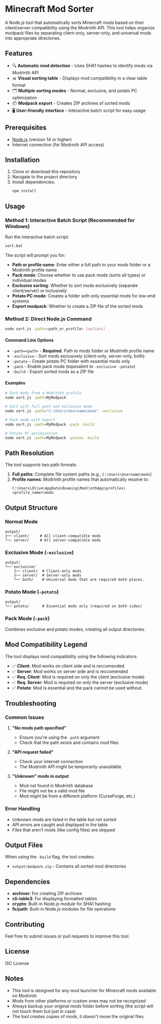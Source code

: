 # Minecraft Mod Sorter

A Node.js tool that automatically sorts Minecraft mods based on their client/server compatibility using the Modrinth API. This tool helps organize modpack files by separating client-only, server-only, and universal mods into appropriate directories.

## Features

- 🔍 **Automatic mod detection** - Uses SHA1 hashes to identify mods via Modrinth API
- 📊 **Visual sorting table** - Displays mod compatibility in a clear table format
- 🗂️ **Multiple sorting modes** - Normal, exclusive, and potato PC optimization
- 📦 **Modpack export** - Creates ZIP archives of sorted mods
- 🖥️ **User-friendly interface** - Interactive batch script for easy usage

## Prerequisites

- [Node.js](https://nodejs.org/) (version 14 or higher)
- Internet connection (for Modrinth API access)

## Installation

1. Clone or download this repository
2. Navigate to the project directory
3. Install dependencies:
   ```bash
   npm install
   ```

## Usage

### Method 1: Interactive Batch Script (Recommended for Windows)

Run the interactive batch script:
```bash
sort.bat
```

The script will prompt you for:
- **Path or profile name**: Enter either a full path to your mods folder or a Modrinth profile name
- **Pack mode**: Choose whether to use pack mode (sorts all types) or individual modes
- **Exclusive sorting**: Whether to sort mods exclusively (separate client/server) or inclusively
- **Potato PC mode**: Creates a folder with only essential mods for low-end systems
- **Export modpack**: Whether to create a ZIP file of the sorted mods

### Method 2: Direct Node.js Command

```bash
node sort.js -path=<path_or_profile> [options]
```

#### Command Line Options

- `-path=<path>` - **Required**. Path to mods folder or Modrinth profile name
- `-exclusive` - Sort mods exclusively (client-only, server-only, both)
- `-potato` - Create potato PC folder with essential mods only
- `-pack` - Enable pack mode (equivalent to `-exclusive -potato`)
- `-build` - Export sorted mods as a ZIP file

#### Examples

```bash
# Sort mods from a Modrinth profile
node sort.js -path=MyModpack

# Sort with full path and exclusive mode
node sort.js -path="C:\Users\Username\mods" -exclusive

# Pack mode with export
node sort.js -path=MyModpack -pack -build

# Potato PC optimization
node sort.js -path=MyModpack -potato -build
```

## Path Resolution

The tool supports two path formats:

1. **Full paths**: Complete file system paths (e.g., `C:\Users\Username\mods`)
2. **Profile names**: Modrinth profile names that automatically resolve to:
   ```
   C:\Users\Olive\AppData\Roaming\ModrinthApp\profiles\<profile_name>\mods
   ```

## Output Structure

### Normal Mode
```
output/
├── client/     # All client-compatible mods
└── server/     # All server-compatible mods
```

### Exclusive Mode (`-exclusive`)
```
output/
└── exclusive/
    ├── client/  # Client-only mods
    ├── server/  # Server-only mods
    └── both/    # Universal mods that are required both places.
```

### Potato Mode (`-potato`)
```
output/
└── potato/      # Essential mods only (required on both sides)
```

### Pack Mode (`-pack`)
Combines exclusive and potato modes, creating all output directories.

## Mod Compatibility Legend

The tool displays mod compatibility using the following indicators:

- ✅ **Client**: Mod works on client side and is reccomended
- ✅ **Server**: Mod works on server side and is reccomended
- ✅ **Req. Client**: Mod is required on only the client (exclusive mode)
- ✅ **Req. Server**: Mod is required on only the server (exclusive mode)
- ✅ **Potato**: Mod is essential and the pack cannot be used without.

## Troubleshooting

### Common Issues

1. **"No mods path specified"**
   - Ensure you're using the `-path` argument
   - Check that the path exists and contains mod files

2. **"API request failed"**
   - Check your internet connection
   - The Modrinth API might be temporarily unavailable

3. **"Unknown" mods in output**
   - Mod not found in Modrinth database
   - File might not be a valid mod file
   - Mod might be from a different platform (CurseForge, etc.)

### Error Handling

- Unknown mods are listed in the table but not sorted
- API errors are caught and displayed in the table
- Files that aren't mods (like config files) are skipped

## Output Files

When using the `-build` flag, the tool creates:
- `output/modpack.zip` - Contains all sorted mod directories

## Dependencies

- **archiver**: For creating ZIP archives
- **cli-table3**: For displaying formatted tables
- **crypto**: Built-in Node.js module for SHA1 hashing
- **fs/path**: Built-in Node.js modules for file operations

## Contributing

Feel free to submit issues or pull requests to improve this tool.

## License

ISC License

## Notes

- This tool is designed for any mod launcher for Minecraft mods available on Modrinth
- Mods from other platforms or custom ones may not be recognized
- Always backup your original mods folder before sorting (the script will not touch them but just in case)
- The tool creates copies of mods, it doesn't move the original files
